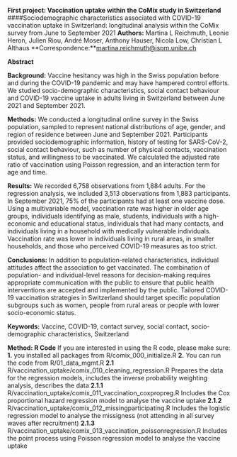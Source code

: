 
**First project: Vaccination uptake within the CoMix study in Switzerland**
####Sociodemographic characteristics associated with COVID-19 vaccination uptake in Switzerland: longitudinal analysis within the CoMix survey from June to September 2021
**Authors:** Martina L Reichmuth, Leonie Heron, Julien Riou, André Moser, Anthony Hauser, Nicola Low, Christian L Althaus
**Correspondence:**martina.reichmuth@ispm.unibe.ch


**Abstract**

**Background:** Vaccine hesitancy was high in the Swiss population before and during the COVID-19 pandemic and may have hampered control efforts. We studied socio-demographic characteristics, social contact behaviour and COVID-19 vaccine uptake in adults living in Switzerland between June 2021 and September 2021.

**Methods:** We conducted a longitudinal online survey in the Swiss population, sampled to represent national distributions of age, gender, and region of residence between June and September 2021. Participants provided sociodemographic information, history of testing for SARS-CoV-2, social contact behaviour, such as number of physical contacts, vaccination status, and willingness to be vaccinated. We calculated the adjusted rate ratio of vaccination using Poisson regression, and an interaction term for age and time.

**Results:** We recorded 6,758 observations from 1,884 adults. For the regression analysis, we included 3,513 observations from 1,883 participants. In September 2021, 75\% of the participants had at least one vaccine dose. Using a multivariable model, vaccination rate was higher in older age groups, individuals identifying as male, students, individuals with a high-economic and educational status, individuals that had many contacts, and individuals living in a household with medically vulnerable individuals. Vaccination rate was lower in individuals living in rural areas, in smaller households, and those who perceived COVID-19 measures as too strict.

**Conclusions:** In addition to population-related characteristics, individual attitudes affect the association to get vaccinated. The combination of population- and individual-level reasons for decision-making requires appropriate communication with the public to ensure that public health interventions are accepted and implemented by the public. Tailored COVID-19 vaccination strategies in Switzerland should target specific population subgroups such as women, people from rural areas or people with lower socio-economic status.

**Keywords:** Vaccine, COVID-19, contact survey, social contact, socio-demographic characteristics, Switzerland


**Method: R Code**
If you are interested in using the R code, please make sure:
**1.** you installed all packages from R/comix_000_initialize.R
**2.** You can run the code from R/01_data_mgmt.R
	**2.1** R/vaccination_uptake/comix_010_cleaning_regression.R
	Prepares the data for the regression models, includes the inverse probability weighting analysis, describes the data
	**2.1.1** R/vaccination_uptake/comix_011_vaccination_coxpropreg.R
	Includes the Cox proportional hazard regression model to analyse the vaccine uptake
	**2.1.2** R/vaccination_uptake/comix_012_missingparticipating.R
	Includes the logistic regression model to analyse the missigness (not attending in all survey waves after recruitment)
	**2.1.3** R/vaccination_uptake/comix_013_vaccination_poissonregression.R
	Includes the point process using Poisson regression model to analyse the vaccine uptake
	
	